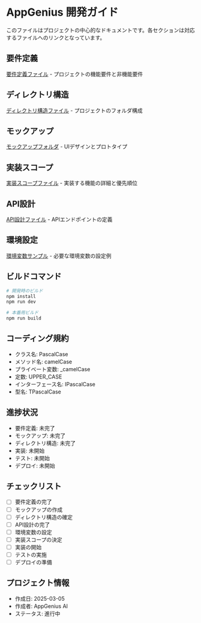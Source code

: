 # AppGenius 開発ガイド

このファイルはプロジェクトの中心的なドキュメントです。各セクションは対応するファイルへのリンクとなっています。

## 要件定義
[要件定義ファイル](./docs/requirements.md) - プロジェクトの機能要件と非機能要件

## ディレクトリ構造
[ディレクトリ構造ファイル](./docs/structure.md) - プロジェクトのフォルダ構成

## モックアップ
[モックアップフォルダ](./mockups/) - UIデザインとプロトタイプ

## 実装スコープ
[実装スコープファイル](./docs/scope.md) - 実装する機能の詳細と優先順位

## API設計
[API設計ファイル](./docs/api.md) - APIエンドポイントの定義

## 環境設定
[環境変数サンプル](./docs/env.example) - 必要な環境変数の設定例

## ビルドコマンド
```bash
# 開発時のビルド
npm install
npm run dev

# 本番用ビルド
npm run build
```

## コーディング規約
- クラス名: PascalCase
- メソッド名: camelCase
- プライベート変数: _camelCase
- 定数: UPPER_CASE
- インターフェース名: IPascalCase
- 型名: TPascalCase

## 進捗状況
- 要件定義: 未完了
- モックアップ: 未完了
- ディレクトリ構造: 未完了
- 実装: 未開始
- テスト: 未開始
- デプロイ: 未開始

## チェックリスト
- [ ] 要件定義の完了
- [ ] モックアップの作成
- [ ] ディレクトリ構造の確定
- [ ] API設計の完了
- [ ] 環境変数の設定
- [ ] 実装スコープの決定
- [ ] 実装の開始
- [ ] テストの実施
- [ ] デプロイの準備

## プロジェクト情報
- 作成日: 2025-03-05
- 作成者: AppGenius AI
- ステータス: 進行中